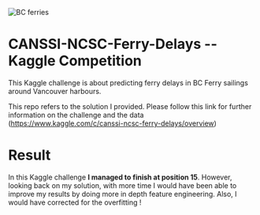 ![BC ferries](https://user-images.githubusercontent.com/29388984/109979661-207af100-7ccd-11eb-9d40-f276066c701b.PNG)


# CANSSI-NCSC-Ferry-Delays  -- Kaggle Competition

This Kaggle challenge is about predicting ferry delays in BC Ferry sailings around Vancouver harbours.

This repo refers to the solution I provided. Please follow this link for further information on the challenge and the data (https://www.kaggle.com/c/canssi-ncsc-ferry-delays/overview)

# Result 

In this Kaggle challenge **I managed to finish at position 15**. However, looking back on my solution, with more time I would have been able to improve my results by doing more in depth feature engineering. Also, I would have corrected for the overfitting !

